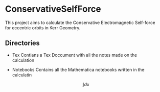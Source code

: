 # ConservativeSelfForce

This project aims to calculate the Conservative Electromagnetic Self-force for eccentric orbits in Kerr Geometry.

## Directories
- Tex Contians a Tex Doccument with all the notes made on the calculation
- Notebooks Contains all the Mathematica notebooks written in the calculatin

  $$\int d x $$
